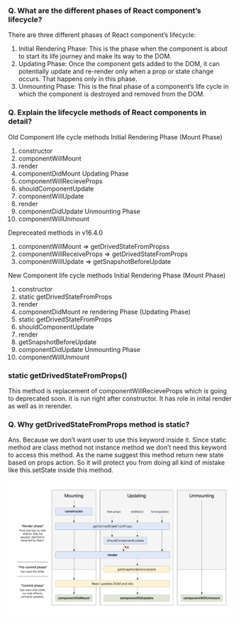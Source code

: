 ### Q. What are the different phases of React component’s lifecycle?

There are three different phases of React component’s lifecycle:

1. Initial Rendering Phase: This is the phase when the component is about to start its life journey and make its way to the DOM.
2. Updating Phase: Once the component gets added to the DOM, it can potentially update and re-render only when a prop or state change occurs. That happens only in this phase.
3. Unmounting Phase: This is the final phase of a component’s life cycle in which the component is destroyed and removed from the DOM.

### Q. Explain the lifecycle methods of React components in detail?

Old Component life cycle methods
Initial Rendering Phase (Mount Phase)

1. constructor
2. componentWillMount
3. render
4. componentDidMount
   Updating Phase
5. componentWillRecieveProps
6. shouldComponentUpdate
7. componentWillUpdate
8. render
9. componentDidUpdate
   Unmounting Phase
10. componentWillUnmount

Depreceated methods in v16.4.0

1. componentWillMount => getDrivedStateFromPropss
2. componentWillReceiveProps => getDrivedStateFromProps
3. componentWillUpdate => getSnapshotBeforeUpdate

New Component life cycle methods
Initial Rendering Phase (Mount Phase)

1. constructor
2. static getDrivedStateFromProps
3. render
4. componentDidMount
   re rendering Phase (Updating Phase)
5. static getDrivedStateFromProps
6. shouldComponentUpdate
7. render
8. getSnapshotBeforeUpdate
9. componentDidUpdate
   Unmounting Phase
10. componentWillUnmount

### static getDrivedStateFromProps()

This method is replacement of componentWillRecieveProps which is going to deprecated soon. it is run right after constructor. It has role in inital render as well as in rerender.

### Q. Why getDrivedStateFromProps method is static?

Ans. Because we don’t want user to use this keyword inside it. Since static method are class method not instance method we don’t need this keyword to access this method. As the name suggest this method return new state based on props action. So it will protect you from doing all kind of mistake like this.setState inside this method.

![Screenshot](react-life-cycle.png)
